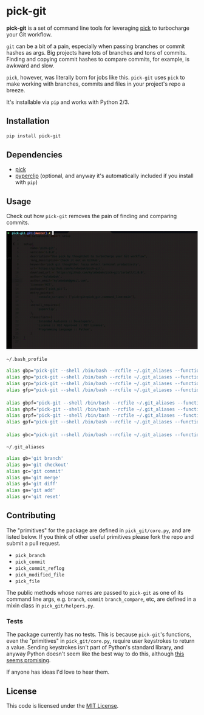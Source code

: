 # pick-git

__pick-git__ is a set of command line tools for leveraging [pick](https://github.com/calleerlandsson/pick) to turbocharge your Git workflow.

`git` can be a bit of a pain, especially when passing branches or commit hashes as args. Big projects have lots of branches and tons of commits. Finding and copying commit hashes to compare commits, for example, is awkward and slow.

`pick`, however, was literally born for jobs like this. `pick-git` uses `pick` to make working with branches, commits and files in your project's repo a breeze.

It's installable via `pip` and works with Python 2/3.


## Installation
~~~sh
pip install pick-git
~~~


## Dependencies
- [pick](https://github.com/calleerlandsson/pick)
- [pyperclip](https://github.com/asweigart/pyperclip) (optional, and anyway it's automatically included if you install with `pip`)


## Usage
Check out how `pick-git` removes the pain of finding and comparing commits.

![pick-git -b commit git diff](https://raw.githubusercontent.com/kylebebak/pick-git/master/examples/ghp.gif)


`~/.bash_profile`

~~~sh
alias gbp="pick-git --shell /bin/bash --rcfile ~/.git_aliases --function branch"
alias ghp="pick-git --shell /bin/bash --rcfile ~/.git_aliases --function commit"
alias grp="pick-git --shell /bin/bash --rcfile ~/.git_aliases --function commit_reflog"
alias gfp="pick-git --shell /bin/bash --rcfile ~/.git_aliases --function file"

alias gbpf="pick-git --shell /bin/bash --rcfile ~/.git_aliases --function branch_file"
alias ghpf="pick-git --shell /bin/bash --rcfile ~/.git_aliases --function commit_file"
alias grpf="pick-git --shell /bin/bash --rcfile ~/.git_aliases --function commit_reflog_file"
alias gpf="pick-git --shell /bin/bash --rcfile ~/.git_aliases --function file_commit"

alias gbc="pick-git --shell /bin/bash --rcfile ~/.git_aliases --function branch_compare"
~~~


`~/.git_aliases`

~~~sh
alias gb='git branch'
alias go='git checkout'
alias gc='git commit'
alias gm='git merge'
alias gd='git diff'
alias ga='git add'
alias gr='git reset'
~~~


## Contributing
The "primitives" for the package are defined in `pick_git/core.py`, and are listed below. If you think of other useful primitives please fork the repo and submit a pull request.

- `pick_branch`
- `pick_commit`
- `pick_commit_reflog`
- `pick_modified_file`
- `pick_file`

The public methods whose names are passed to `pick-git` as one of its command line args, e.g. `branch`, `commit` `branch_compare`, etc, are defined in a mixin class in `pick_git/helpers.py`.

### Tests
The package currently has no tests. This is because `pick-git`'s functions, even the "primitives" in `pick_git/core.py`, require user keystrokes to return a value. Sending keystrokes isn't part of Python's standard library, and anyway Python doesn't seem like the best way to do this, although [this seems promising](http://stackoverflow.com/questions/12755968/sending-arrow-keys-to-popen).

If anyone has ideas I'd love to hear them.


## License
This code is licensed under the [MIT License](https://opensource.org/licenses/MIT).
